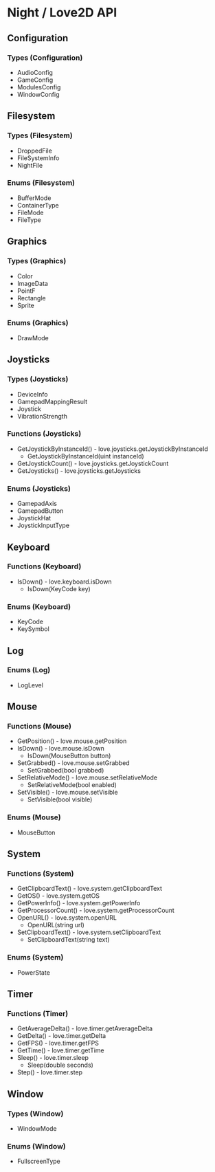 # Night / Love2D API

## Configuration

### Types (Configuration)

- AudioConfig
- GameConfig
- ModulesConfig
- WindowConfig

## Filesystem

### Types (Filesystem)

- DroppedFile
- FileSystemInfo
- NightFile

### Enums (Filesystem)

- BufferMode
- ContainerType
- FileMode
- FileType

## Graphics

### Types (Graphics)

- Color
- ImageData
- PointF
- Rectangle
- Sprite

### Enums (Graphics)

- DrawMode

## Joysticks

### Types (Joysticks)

- DeviceInfo
- GamepadMappingResult
- Joystick
- VibrationStrength

### Functions (Joysticks)

- GetJoystickByInstanceId() - love.joysticks.getJoystickByInstanceId
  - GetJoystickByInstanceId(uint instanceId)
- GetJoystickCount() - love.joysticks.getJoystickCount
- GetJoysticks() - love.joysticks.getJoysticks

### Enums (Joysticks)

- GamepadAxis
- GamepadButton
- JoystickHat
- JoystickInputType

## Keyboard

### Functions (Keyboard)

- IsDown() - love.keyboard.isDown
  - IsDown(KeyCode key)

### Enums (Keyboard)

- KeyCode
- KeySymbol

## Log

### Enums (Log)

- LogLevel

## Mouse

### Functions (Mouse)

- GetPosition() - love.mouse.getPosition
- IsDown() - love.mouse.isDown
  - IsDown(MouseButton button)
- SetGrabbed() - love.mouse.setGrabbed
  - SetGrabbed(bool grabbed)
- SetRelativeMode() - love.mouse.setRelativeMode
  - SetRelativeMode(bool enabled)
- SetVisible() - love.mouse.setVisible
  - SetVisible(bool visible)

### Enums (Mouse)

- MouseButton

## System

### Functions (System)

- GetClipboardText() - love.system.getClipboardText
- GetOS() - love.system.getOS
- GetPowerInfo() - love.system.getPowerInfo
- GetProcessorCount() - love.system.getProcessorCount
- OpenURL() - love.system.openURL
  - OpenURL(string url)
- SetClipboardText() - love.system.setClipboardText
  - SetClipboardText(string text)

### Enums (System)

- PowerState

## Timer

### Functions (Timer)

- GetAverageDelta() - love.timer.getAverageDelta
- GetDelta() - love.timer.getDelta
- GetFPS() - love.timer.getFPS
- GetTime() - love.timer.getTime
- Sleep() - love.timer.sleep
  - Sleep(double seconds)
- Step() - love.timer.step

## Window

### Types (Window)

- WindowMode

### Enums (Window)

- FullscreenType
